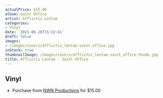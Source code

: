 ```yaml
---
actualPrice: $15.00
album: Saint Office
artist: Afflictis Lentae
categories:
- Vinyl
date: '2021-06-26T15:22:41'
draft: false
images:
- /images/covers/afflictis_lentae-saint_office.jpg
inStock: true
thumbnailImage: /images/covers/afflictis_lentae-saint_office-thumb.jpg
title: Afflictis Lentae - Saint Office
---
```


## Vinyl
* Purchase from [NWN Productions](http://shop.nwnprod.com/index.php?route=product/product&path=75&product_id=1127&sort=pd.name&order=ASC) for $15.00

